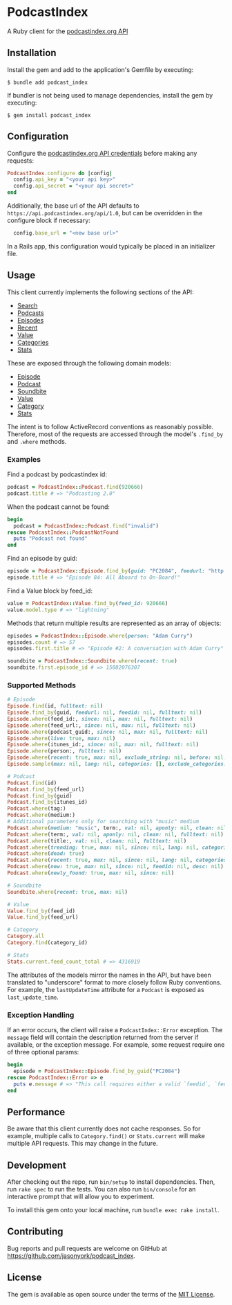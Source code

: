 # PodcastIndex

A Ruby client for the [podcastindex.org API](https://podcastindex-org.github.io/docs-api)

## Installation

Install the gem and add to the application's Gemfile by executing:

    $ bundle add podcast_index

If bundler is not being used to manage dependencies, install the gem by executing:

    $ gem install podcast_index

## Configuration

Configure the [podcastindex.org API credentials](https://podcastindex-org.github.io/docs-api/#overview--authentication-details) before making any requests:

```ruby
PodcastIndex.configure do |config|
  config.api_key = "<your api key>"
  config.api_secret = "<your api secret>"
end
```

Additionally, the base url of the API defaults to `https://api.podcastindex.org/api/1.0`, but can be overridden in the configure block if necessary:
```ruby
  config.base_url = "<new base url>"
````

In a Rails app, this configuration would typically be placed in an initializer file.

## Usage

This client currently implements the following sections of the API:
* [Search](https://podcastindex-org.github.io/docs-api/#tag--Search)
* [Podcasts](https://podcastindex-org.github.io/docs-api/#tag--Podcasts)
* [Episodes](https://podcastindex-org.github.io/docs-api/#tag--Episodes)
* [Recent](https://podcastindex-org.github.io/docs-api/#tag--Recent)
* [Value](https://podcastindex-org.github.io/docs-api/#tag--Value)
* [Categories](https://podcastindex-org.github.io/docs-api/#tag--Categories)
* [Stats](https://podcastindex-org.github.io/docs-api/#tag--Stats)

These are exposed through the following domain models:
* [Episode](lib/podcast_index/episode.rb)
* [Podcast](lib/podcast_index/podcast.rb)
* [Soundbite](lib/podcast_index/soundbite.rb)
* [Value](lib/podcast_index/value.rb)
* [Category](lib/podcast_index/category.rb)
* [Stats](lib/podcast_index/stats.rb)

The intent is to follow ActiveRecord conventions as reasonably possible.  Therefore, most of the requests are accessed through the model's `.find_by` and `.where` methods.

### Examples

Find a podcast by podcastindex id:

```ruby
podcast = PodcastIndex::Podcast.find(920666)
podcast.title # => "Podcasting 2.0"
```

When the podcast cannot be found:

```ruby
begin
  podcast = PodcastIndex::Podcast.find("invalid")
rescue PodcastIndex::PodcastNotFound
  puts "Podcast not found"
end
```

Find an episode by guid:

```ruby
episode = PodcastIndex::Episode.find_by(guid: "PC2084", feedurl: "http://mp3s.nashownotes.com/pc20rss.xml")
episode.title # => "Episode 84: All Aboard to On-Board!"
```

Find a Value block by feed_id:

```ruby
value = PodcastIndex::Value.find_by(feed_id: 920666)
value.model.type # => "lightning"
```

Methods that return multiple results are represented as an array of objects:

```ruby
episodes = PodcastIndex::Episode.where(person: "Adam Curry")
episodes.count # => 57
episodes.first.title # => "Episode #2: A conversation with Adam Curry"
```

```ruby
soundbite = PodcastIndex::Soundbite.where(recent: true)
soundbite.first.episode_id # => 15082076307
```

### Supported Methods

```ruby
# Episode
Episode.find(id, fulltext: nil)
Episode.find_by(guid, feedurl: nil, feedid: nil, fulltext: nil)
Episode.where(feed_id:, since: nil, max: nil, fulltext: nil)
Episode.where(feed_url:, since: nil, max: nil, fulltext: nil)
Episode.where(podcast_guid:, since: nil, max: nil, fulltext: nil)
Episode.where(live: true, max: nil)
Episode.where(itunes_id:, since: nil, max: nil, fulltext: nil)
Episode.where(person:, fulltext: nil)
Episode.where(recent: true, max: nil, exclude_string: nil, before: nil, fulltext: nil)
Episode.sample(max: nil, lang: nil, categories: [], exclude_categories: [], fulltext: nil) # Find a random episode

# Podcast
Podcast.find(id)
Podcast.find_by(feed_url)
Podcast.find_by(guid)
Podcast.find_by(itunes_id)
Podcast.where(tag:)
Podcast.where(medium:)
# Additional parameters only for searching with "music" medium
Podcast.where(medium: "music", term:, val: nil, aponly: nil, clean: nil, fulltext: nil) 
Podcast.where(term:, val: nil, aponly: nil, clean: nil, fulltext: nil)
Podcast.where(title:, val: nil, clean: nil, fulltext: nil)
Podcast.where(trending: true, max: nil, since: nil, lang: nil, categories: [], exclude_categories: [])
Podcast.where(dead: true)
Podcast.where(recent: true, max: nil, since: nil, lang: nil, categories: [], exclude_categories: [])
Podcast.where(new: true, max: nil, since: nil, feedid: nil, desc: nil)
Podcast.where(newly_found: true, max: nil, since: nil)

# Soundbite
Soundbite.where(recent: true, max: nil)

# Value
Value.find_by(feed_id)
Value.find_by(feed_url)

# Category
Category.all
Category.find(category_id)

# Stats
Stats.current.feed_count_total # => 4316919
```

The attributes of the models mirror the names in the API, but have been translated to "underscore" format to more closely follow Ruby conventions.  For example, the `lastUpdateTime` attribute for a `Podcast` is exposed as `last_update_time`.

### Exception Handling

If an error occurs, the client will raise a `PodcastIndex::Error` exception.  The `message` field will contain the description returned from the server if available, or the exception message.  For example, some request require one of three optional params:

```ruby
begin
  episode = PodcastIndex::Episode.find_by_guid("PC2084")
rescue PodcastIndex::Error => e
  puts e.message # => "This call requires either a valid `feedid`, `feedurl` or `podcastguid` argument. "
end
```

## Performance

Be aware that this client currently does not cache responses.  So for example, multiple calls to `Category.find()` or `Stats.current` will make multiple API requests.  This may change in the future.

## Development

After checking out the repo, run `bin/setup` to install dependencies. Then, run `rake spec` to run the tests. You can also run `bin/console` for an interactive prompt that will allow you to experiment.

To install this gem onto your local machine, run `bundle exec rake install`.

## Contributing

Bug reports and pull requests are welcome on GitHub at https://github.com/jasonyork/podcast_index.

## License

The gem is available as open source under the terms of the [MIT License](https://opensource.org/licenses/MIT).
